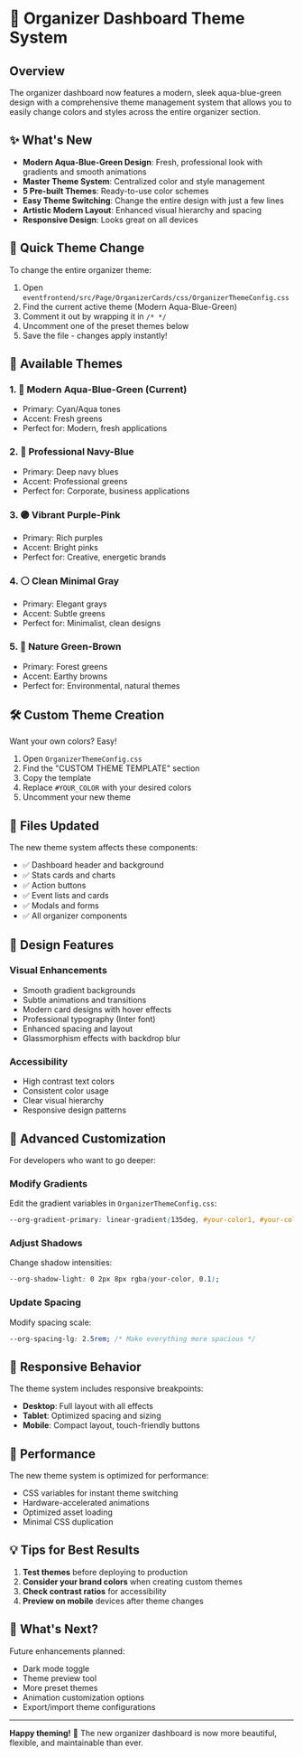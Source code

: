 # 🎨 Organizer Dashboard Theme System

## Overview
The organizer dashboard now features a modern, sleek aqua-blue-green design with a comprehensive theme management system that allows you to easily change colors and styles across the entire organizer section.

## ✨ What's New
- **Modern Aqua-Blue-Green Design**: Fresh, professional look with gradients and smooth animations
- **Master Theme System**: Centralized color and style management
- **5 Pre-built Themes**: Ready-to-use color schemes
- **Easy Theme Switching**: Change the entire design with just a few lines
- **Artistic Modern Layout**: Enhanced visual hierarchy and spacing
- **Responsive Design**: Looks great on all devices

## 🎯 Quick Theme Change

To change the entire organizer theme:

1. Open `eventfrontend/src/Page/OrganizerCards/css/OrganizerThemeConfig.css`
2. Find the current active theme (Modern Aqua-Blue-Green)
3. Comment it out by wrapping it in `/* */`
4. Uncomment one of the preset themes below
5. Save the file - changes apply instantly!

## 🌈 Available Themes

### 1. 🌊 Modern Aqua-Blue-Green (Current)
- Primary: Cyan/Aqua tones
- Accent: Fresh greens
- Perfect for: Modern, fresh applications

### 2. 💼 Professional Navy-Blue
- Primary: Deep navy blues
- Accent: Professional greens
- Perfect for: Corporate, business applications

### 3. 🟣 Vibrant Purple-Pink
- Primary: Rich purples
- Accent: Bright pinks
- Perfect for: Creative, energetic brands

### 4. ⚪ Clean Minimal Gray
- Primary: Elegant grays
- Accent: Subtle greens
- Perfect for: Minimalist, clean designs

### 5. 🌿 Nature Green-Brown
- Primary: Forest greens
- Accent: Earthy browns
- Perfect for: Environmental, natural themes

## 🛠️ Custom Theme Creation

Want your own colors? Easy!

1. Open `OrganizerThemeConfig.css`
2. Find the "CUSTOM THEME TEMPLATE" section
3. Copy the template
4. Replace `#YOUR_COLOR` with your desired colors
5. Uncomment your new theme

## 📁 Files Updated

The new theme system affects these components:
- ✅ Dashboard header and background
- ✅ Stats cards and charts
- ✅ Action buttons
- ✅ Event lists and cards
- ✅ Modals and forms
- ✅ All organizer components

## 🎨 Design Features

### Visual Enhancements
- Smooth gradient backgrounds
- Subtle animations and transitions
- Modern card designs with hover effects
- Professional typography (Inter font)
- Enhanced spacing and layout
- Glassmorphism effects with backdrop blur

### Accessibility
- High contrast text colors
- Consistent color usage
- Clear visual hierarchy
- Responsive design patterns

## 🔧 Advanced Customization

For developers who want to go deeper:

### Modify Gradients
Edit the gradient variables in `OrganizerThemeConfig.css`:
```css
--org-gradient-primary: linear-gradient(135deg, #your-color1, #your-color2);
```

### Adjust Shadows
Change shadow intensities:
```css
--org-shadow-light: 0 2px 8px rgba(your-color, 0.1);
```

### Update Spacing
Modify spacing scale:
```css
--org-spacing-lg: 2.5rem; /* Make everything more spacious */
```

## 📱 Responsive Behavior

The theme system includes responsive breakpoints:
- **Desktop**: Full layout with all effects
- **Tablet**: Optimized spacing and sizing
- **Mobile**: Compact layout, touch-friendly buttons

## 🚀 Performance

The new theme system is optimized for performance:
- CSS variables for instant theme switching
- Hardware-accelerated animations
- Optimized asset loading
- Minimal CSS duplication

## 💡 Tips for Best Results

1. **Test themes** before deploying to production
2. **Consider your brand colors** when creating custom themes
3. **Check contrast ratios** for accessibility
4. **Preview on mobile** devices after theme changes

## 🎉 What's Next?

Future enhancements planned:
- Dark mode toggle
- Theme preview tool
- More preset themes
- Animation customization options
- Export/import theme configurations

---

**Happy theming!** 🎨 The new organizer dashboard is now more beautiful, flexible, and maintainable than ever.
